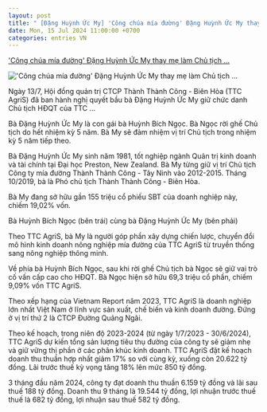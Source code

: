 ```yaml
---
layout: post
title: " [Đặng Huỳnh Ức My] 'Công chúa mía đường' Đặng Huỳnh Ức My thay mẹ làm Chủ tịch ..."
date: Mon, 15 Jul 2024 11:00:00 +0700
categories: entries VN
---
```

['Công chúa mía đường' Đặng Huỳnh Ức My thay mẹ làm Chủ tịch ...](https://cafef.vn/cong-chua-mia-duong-dang-huynh-uc-my-thay-me-lam-chu-tich-ttc-agris-188240714222026126.chn)

!['Công chúa mía đường' Đặng Huỳnh Ức My thay mẹ làm Chủ tịch ...](https://cafefcdn.com/zoom/600_315/203337114487263232/2024/7/14/avatar1720970336264-17209703368331229137276.png)

Ngày 13/7, Hội đồng quản trị CTCP Thành Thành Công - Biên Hòa (TTC AgriS) đã ban hành nghị quyết bầu bà Đặng Huỳnh Ức My giữ chức danh Chủ tịch HĐQT của TTC ...

Bà Đặng Huỳnh Ức My là con gái bà Huỳnh Bích Ngọc. Bà Ngọc rời ghế Chủ tịch do hết nhiệm kỳ 5 năm. Bà My sẽ đảm nhiệm vị trí Chủ tịch trong nhiệm kỳ 5 năm tiếp theo.



Bà Đặng Huỳnh Ức My sinh năm 1981, tốt nghiệp ngành Quản trị kinh doanh và tài chính tại Đại học Preston, New Zealand. Bà My từng giữ vị trí Chủ tịch Công ty mía đường Thành Thành Công - Tây Ninh vào 2012-2015. Tháng 10/2019, bà là Phó chủ tịch Thành Thành Công - Biên Hòa.

Bà My đang sở hữu gần 155 triệu cổ phiếu SBT của doanh nghiệp này, chiếm 19,02% vốn.

Bà Huỳnh Bích Ngọc (bên trái) cùng bà Đặng Huỳnh Ức My (bên phải)

Theo TTC AgriS, bà My là người góp phần xây dựng chiến lược, chuyển đổi mô hình kinh doanh nông nghiệp mía đường của TTC AgriS từ truyền thống sang nông nghiệp thông minh.



Về phía bà Huỳnh Bích Ngọc, sau khi rời ghế Chủ tịch bà Ngọc sẽ giữ vai trò cố vấn cấp cao cho HĐQT. Bà Ngọc hiện sở hữu 69,3 triệu cổ phần, chiếm 9,09% vốn TTC AgriS.

Theo xếp hạng của Vietnam Report năm 2023, TTC AgriS là doanh nghiệp lớn nhất Việt Nam ở lĩnh vực sản xuất, chế biến và kinh doanh đường. Đứng ở vị trí thứ 2 là CTCP Đường Quảng Ngãi.

Theo kế hoạch, trong niên độ 2023-2024 (từ ngày 1/7/2023 - 30/6/2024), TTC AgriS dự kiến tổng sản lượng tiêu thụ đường của công ty sẽ giảm nhẹ và giữ vững thị phần ở các phân khúc kinh doanh. TTC AgriS đặt kế hoạch doanh thu thuần hợp nhất giảm 17% so với cùng kỳ, xuống còn 20.622 tỷ đồng. Lãi trước thuế kỳ vọng tăng 18% lên mức 850 tỷ đồng.

3 tháng đầu năm 2024, công ty đạt doanh thu thuần 6.159 tỷ đồng và lãi sau thuế 188 tỷ đồng. Doanh thu 9 tháng là 19.544 tỷ đồng, lợi nhuận trước thuế thuế là 682 tỷ đồng, lợi nhuận sau thuế 582 tỷ đồng.







